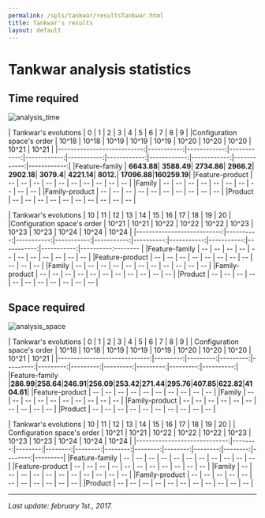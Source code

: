 ```yaml
---
permalink: /spls/tankwar/resultsTankwar.html
title: Tankwar's results
layout: default
---
```

# Tankwar analysis statistics

## Time required

![analysis_time]({{site.baseurl}}/assets/tankwar-mean-analysis_time-configurations_ascending-logarithmic-ALL.png)

|       Tankwar's evolutions |          0 |          1  |          2  |          3  |         4  |          5  |          6  |          7  |          8  |          9  |
|Configuration space's order |      10^18 |      10^18  |      10^19  |      10^19  |     10^19  |      10^20  |      10^20  |      10^20  |      10^21  |      10^21  | 
|---------------------------:|-----------:|------------:|------------:|------------:|-----------:|------------:|------------:|------------:|------------:|------------:|
|Feature-family              | **6643.88**|  **3588.49**|  **2734.86**|   **2966.2**| **2902.18**|   **3079.4**|  **4221.14**|    **8012.**| **17096.88**|**160259.19**|
|Feature-product             |         -- |         --  |         --  |         --  |        --  |         --  |         --  |         --  |         --  |         --  |
|Family                      |         -- |         --  |         --  |         --  |        --  |         --  |         --  |         --  |         --  |         --  |
|Family-product              |         -- |         --  |         --  |         --  |        --  |         --  |         --  |         --  |         --  |         --  |
|Product                     |         -- |         --  |         --  |         --  |        --  |         --  |         --  |         --  |         --  |         --  |


|       Tankwar's evolutions |        10 |         11 |         12 |         13 |        14 |         15 |         16 |         17 |         18 |        19 |    20  | 
|Configuration space's order |     10^21 |      10^21 |      10^22 |      10^22 |     10^22 |      10^23 |      10^23 |      10^23 |      10^24 |     10^24 |  10^24 | 
|---------------------------:|----------:|-----------:|-----------:|-----------:|----------:|-----------:|-----------:|-----------:|-----------:|----------:-------- |
|Feature-family              |        -- |         -- |         -- |         -- |        -- |         -- |         -- |         -- |         -- |        -- |     -- |
|Feature-product             |        -- |         -- |         -- |         -- |        -- |         -- |         -- |         -- |         -- |        -- |     -- |
|Family                      |        -- |         -- |         -- |         -- |        -- |         -- |         -- |         -- |         -- |        -- |     -- |
|Family-product              |        -- |         -- |         -- |         -- |        -- |         -- |         -- |         -- |         -- |        -- |     -- |
|Product                     |        -- |         -- |         -- |         -- |        -- |         -- |         -- |         -- |         -- |        -- |     -- |



## Space required

![analysis_space]({{site.baseurl}}/assets/tankwar-mean-memory-configurations_ascending-ALL.png)


|         Tankwar's evolutions |       0  |       1  |       2  |       3  |       4  |       5  |       6  |       7  |       8  |        9  |
| Configuration space's order  |   10^18  |   10^18  |   10^19  |   10^19  |   10^19  |   10^20  |   10^20  |   10^20  |   10^21  |    10^21  |
|-----------------------------:|---------:|---------:|---------:|---------:|---------:|---------:|---------:|---------:|---------:|----------:|
|Feature-family                |**286.99**|**258.64**|**246.91**|**256.09**|**253.42**|**271.44**|**295.76**|**407.85**|**622.82**|**4104.61**|
|Feature-product               |      --  |      --  |      --  |      --  |      --  |      --  |      --  |      --  |      --  |       --  | 
|Family                        |      --  |      --  |      --  |      --  |      --  |      --  |      --  |      --  |      --  |       --  | 
|Family-product                |      --  |      --  |      --  |      --  |      --  |      --  |      --  |      --  |      --  |       --  | 
|Product                       |      --  |      --  |      --  |      --  |      --  |      --  |      --  |      --  |      --  |       --  | 
  
|         Tankwar's evolutions |      10 |      11 |      12 |      13 |      14 |      15 |      16 |      17 |      18 |      19 |      20 | 
| Configuration space's order  |   10^21 |   10^21 |   10^22 |   10^22 |   10^22 |   10^23 |   10^23 |   10^23 |   10^24 |   10^24 |   10^24 |
|-----------------------------:|--------:|--------:|--------:|--------:|--------:|--------:|--------:|--------:|--------:|--------:|---------|
|Feature-family                |      -- |      -- |      -- |      -- |      -- |      -- |      -- |      -- |      -- |      -- |      -- |
|Feature-product               |      -- |      -- |      -- |      -- |      -- |      -- |      -- |      -- |      -- |      -- |      -- |
|Family                        |      -- |      -- |      -- |      -- |      -- |      -- |      -- |      -- |      -- |      -- |      -- |
|Family-product                |      -- |      -- |      -- |      -- |      -- |      -- |      -- |      -- |      -- |      -- |      -- |
|Product                       |      -- |      -- |      -- |      -- |      -- |      -- |      -- |      -- |      -- |      -- |      -- |


---
*Last update: february 1st., 2017.*










<script>
  (function(i,s,o,g,r,a,m){i['GoogleAnalyticsObject']=r;i[r]=i[r]||function(){
  (i[r].q=i[r].q||[]).push(arguments)},i[r].l=1*new Date();a=s.createElement(o),
  m=s.getElementsByTagName(o)[0];a.async=1;a.src=g;m.parentNode.insertBefore(a,m)
  })(window,document,'script','https://www.google-analytics.com/analytics.js','ga');

  ga('create', 'UA-91211747-1', 'auto');
  ga('send', 'pageview');

</script>


